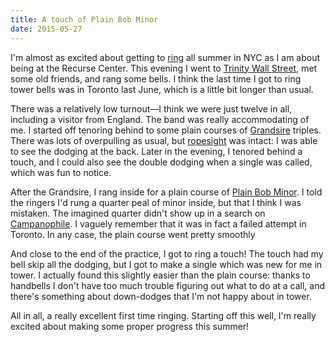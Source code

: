 ```yaml
---
title: A touch of Plain Bob Minor
date: 2015-05-27
---
```


I'm almost as excited about getting to [ring][ringing] all summer in NYC as I
am about being at the Recurse Center. This evening I went to [Trinity Wall
Street][trinity], met some old friends, and rang some bells. I think the last
time I got to ring tower bells was in Toronto last June, which is a little bit
longer than usual.

There was a relatively low turnout—I think we were just twelve in all,
including a visitor from England. The band was really accommodating of me. I
started off tenoring behind to some plain courses of [Grandsire] triples.
There was lots of overpulling as usual, but [ropesight] was intact: I was able
to see the dodging at the back. Later in the evening, I tenored behind a touch,
and I could also see the double dodging when a single was called, which was fun
to notice.

After the Grandsire, I rang inside for a plain course of [Plain Bob
Minor][pb6]. I told the ringers I'd rung a quarter peal of minor inside, but
that I think I was mistaken. The imagined quarter didn't show up in a search on
[Campanophile]. I vaguely remember that it was in fact a failed attempt in
Toronto. In any case, the plain course went pretty smoothly

And close to the end of the practice, I got to ring a touch! The touch had my
bell skip all the dodging, but I got to make a single which was new for me in
tower. I actually found this slightly easier than the plain course: thanks to
handbells I don't have too much trouble figuring out what to do at a call, and
there's something about down-dodges that I'm not happy about in tower.

All in all, a really excellent first time ringing. Starting off this well, I'm
really excited about making some proper progress this summer!

[ringing]: https://en.wikipedia.org/wiki/Change_ringing
[trinity]: https://www.trinitywallstreet.org/
[grandsire]: https://en.wikipedia.org/wiki/Grandsire
[ropesight]: http://www.bellringing.org/finder/getting-started/9/ropesight/
[pb6]: http://www.ringbell.co.uk/methods/pb6.htm
[campanophile]: http://campanophile.com/
